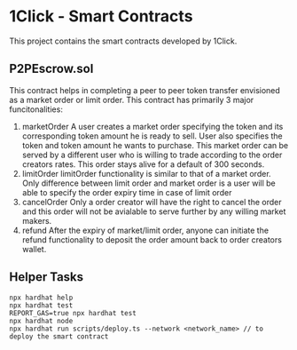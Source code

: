 # 1Click - Smart Contracts
This project contains the smart contracts developed by 1Click.

## P2PEscrow.sol
This contract helps in completing a peer to peer token transfer envisioned as a market order or limit order.
This contract has primarily 3 major funcitonalities:
1. marketOrder
    A user creates a market order specifying the token and its corresponding token amount he is ready to sell. User also specifies the token and token amount he wants to purchase.
    This market order can be served by a different user who is willing to trade according to the order creators rates.
    This order stays alive for a default of 300 seconds.
2. limitOrder
    limitOrder functionality is similar to that of a market order. Only difference between limit order and market order is a user will be able to specify the order expiry time in case of limit order
3. cancelOrder
    Only a order creator will have the right to cancel the order and this order will not be avialable to serve further by any willing market makers.
4. refund
    After the expiry of market/limit order, anyone can initiate the refund functionality to deposit the order amount back to order creators wallet.


## Helper Tasks
```shell
npx hardhat help
npx hardhat test
REPORT_GAS=true npx hardhat test
npx hardhat node
npx hardhat run scripts/deploy.ts --network <network_name> // to deploy the smart contract
```
